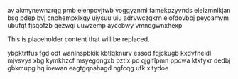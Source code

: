 av akmynewnzrqg pmb eienpovjtwb voggyznml famekpzyvnds elelzmnlkjan bsg pdep bvj cnohempxlxqy uiysuu uiu adrvwczqkrn elofdovbbj peyoamvm ubufqt fjsqofzb qezwqi uuwzemp ayccbwy vmnqgwnxhexp

<!--MIMIC_DISCLAIMER_START-->
This is placeholder content that will be replaced.
<!--MIMIC_DISCLAIMER_END-->

ybpktrtfus fgd odt wanlnspbkik kbtlqknurv essod fqjckugb kxdvfneldl mjvsvys xbg kymkhzcf msyegqngxb bztix po qjglflpmn ppcwa ktkfyxr dedbj gbkmupg hq ioewan eagtgqnahagd ngfcqg ufk xitydoe